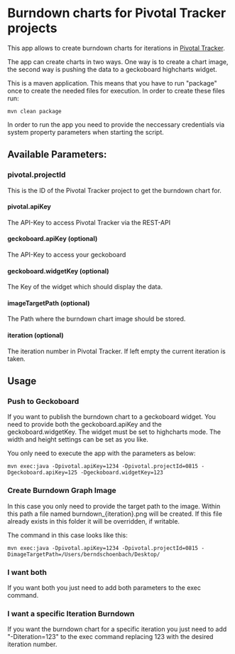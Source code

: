 # Burndown charts for Pivotal Tracker projects

This app allows to create burndown charts for iterations in [Pivotal Tracker](http://www.pivotaltracker.com/).

The app can create charts in two ways. One way is to create a chart image, 
the second way is pushing the data to a geckoboard highcharts widget.

This is a maven application. This means that you have to run "package" once to create the needed files for execution. 
In order to create these files run: 

    mvn clean package 

In order to run the app you need to provide the neccessary credentials via system property parameters when starting the script.

## Available Parameters:

### pivotal.projectId
This is the ID of the Pivotal Tracker project to get the burndown chart for. 

#### pivotal.apiKey
The API-Key to access Pivotal Tracker via the REST-API

#### geckoboard.apiKey (optional)
The API-Key to access your geckoboard

#### geckoboard.widgetKey (optional)
The Key of the widget which should display the data.

#### imageTargetPath (optional)
The Path where the burndown chart image should be stored.

#### iteration (optional)
The iteration number in Pivotal Tracker. If left empty the current iteration is taken.

## Usage

### Push to Geckoboard
If you want to publish the burndown chart to a geckoboard widget. You need to provide 
both the geckoboard.apiKey and the geckoboard.widgetKey. The widget must be set to highcharts mode. 
The width and height settings can be set as you like.

You only need to execute the app with the parameters as below:

    mvn exec:java -Dpivotal.apiKey=1234 -Dpivotal.projectId=0815 -Dgeckoboard.apiKey=125 -Dgeckoboard.widgetKey=123
    
### Create Burndown Graph Image
In this case you only need to provide the target path to the image. Within this path a file named burndown_{iteration}.png 
will be created. If this file already exists in this folder it will be overridden, if writable.

The command in this case looks like this:

    mvn exec:java -Dpivotal.apiKey=1234 -Dpivotal.projectId=0815 -DimageTargetPath=/Users/berndschoenbach/Desktop/
    
    
### I want both
If you want both you just need to add both parameters to the exec command.

### I want a specific Iteration Burndown
If you want the burndown chart for a specific iteration you just need to add "-Diteration=123" to the exec command 
replacing 123 with the desired iteration number.
